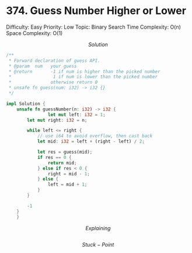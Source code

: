# 374. Guess Number Higher or Lower

Difficulty: Easy
Priority: Low
Topic: Binary Search
Time Complexity: O(n)
Space Complexity: O(1)

$$
Solution
$$

```rust
/** 
 * Forward declaration of guess API.
 * @param  num   your guess
 * @return 	     -1 if num is higher than the picked number
 *			      1 if num is lower than the picked number
 *               otherwise return 0
 * unsafe fn guess(num: i32) -> i32 {}
 */

impl Solution {
    unsafe fn guessNumber(n: i32) -> i32 {
                let mut left: i32 = 1;
        let mut right: i32 = n;

        while left <= right {
            // use i64 to avoid overflow, then cast back
            let mid: i32 = left + (right - left) / 2;

            let res = guess(mid);
            if res == 0 {
                return mid;
            } else if res < 0 {
                right = mid - 1;
            } else {
                left = mid + 1;
            }
        }

        -1
    }
    }

```

$$
Explaining
$$

```

```

$$
Stuck-Point
$$

```

```